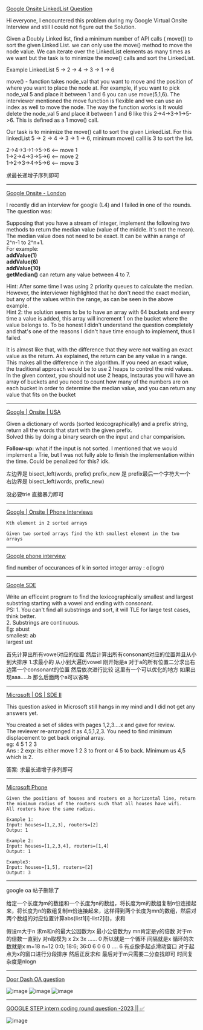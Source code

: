 [Google Onsite LinkedList Question](https://leetcode.com/discuss/interview-question/2274143/Google-Onsite-LinkedList-Question)

Hi everyone, I encountered this problem during my Google Virtual Onsite Interview and still I could not figure out the Solution.

Given a Doubly Linked list, find a minimum number of API calls ( move()) to sort the given Linked List. we can only use the move() method to move the node value. We can iterate over the LinkedList elements as many times as we want but the task is to minimize the move() calls and sort the LinkedList.

Example LinkedList 5 -> 2 -> 4 -> 3 -> 1 -> 6

move() - function takes node_val that you want to move and the position of where you want to place the node at. For example, if you want to pick node_val 5 and place it between 1 and 6 you can use move(5,1,6). The interviewer mentioned the move function is flexible and we can use an index as well to move the node. The way the function works is It would delete the node_val 5 and place it between 1 and 6 like this 2->4->3->1->5->6. This is defined as a 1 move() call.

Our task is to minimize the move() call to sort the given LinkedList. For this linkedList 5 -> 2 -> 4 -> 3 -> 1 -> 6, minimum move() calll is 3 to sort the list.

2->4->3->1->5->6 <-- move 1  
1->2->4->3->5->6 <-- move 2  
1->2->3->4->5->6 <-- move 3

求最长递增子序列即可

-----

[Google Onsite - London](https://leetcode.com/discuss/interview-question/2526280/Google-Onsite-London)

I recently did an interview for google (L4) and I failed in one of the rounds. The question was:

Supposing that you have a stream of integer, implement the following two methods to return the median value (value of the middle. It's not the mean). The median value does not need to be exact. It can be within a range of 2^n-1 to 2^n+1.  
For example:  
**addValue(1)**  
**addValue(6)**  
**addValue(10)**  
**getMedian()**  can return any value between 4 to 7.

Hint: After some time I was using 2 priority queues to calculate the median. However, the interviewer highlighted that he don't need the exact median, but any of the values within the range, as can be seen in the above example.  
Hint 2: the solution seems to be to have an array with 64 buckets and every time a value is added, this array will increment 1 on the bucket where the value belongs to. To be honest I didn't understand the question completely and that's one of the reasons I didn't have time enough to implement, thus I failed.

It is almost like that, with the difference that they were not waiting an exact value as the return. As explained, the return can be any value in a range.  
This makes all the difference in the algorithm. If you need an exact value, the traditional approach would be to use 2 heaps to control the mid values. In the given context, you should not use 2 heaps, instauras you will have an array of buckets and you need to count how many of the numbers are on each bucket in order to determine the median value, and you can return any value that fits on the bucket

----

[Google | Onsite | USA](https://leetcode.com/discuss/interview-question/1856575/Google-or-Onsite-or-USA)

Given a dictionary of words (sorted lexicographically) and a prefix string, return all the words that start with the given prefix.  
Solved this by doing a binary search on the input and char comparision.

**Follow-up:**  what if the input is not sorted. I mentioned that we would implement a Trie, but I was not fully able to finish the implementation within the time. Could be penalized for this? idk.

左边界是 bisect_left(words, prefix)
prefix_new 是 prefix最后一个字符大一个
右边界是 bisect_left(words, prefix_new)

没必要trie 直接暴力即可

---------

[Google | Onsite | Phone Interviews](https://leetcode.com/discuss/interview-question/882062/Google-or-Onsite-or-Phone-Interviews)

```
Kth element in 2 sorted arrays

Given two sorted arrays find the kth smallest element in the two arrays

```
----------

[Google phone interview](https://leetcode.com/discuss/interview-question/815580/Google-phone-interview)

find number of occurances of k in sorted integer array : o(logn)

----------

[Google SDE](https://leetcode.com/discuss/interview-question/519611/Google-SDE)

Write an efficeint program to find the lexicographically smallest and largest substring starting with a vowel and ending with consonant.  
PS: 1. You can't find all substrings and sort, it will TLE for large test cases, think better.  
2. Substrings are continuous.  
Eg: abust  
smallest: ab  
largest ust

首先计算出所有vowel对应的位置 然后计算出所有consonant对应的位置并且从小到大排序 1.求最小的 从小到大遍历vowel 刚开始是a 对于a的所有位置二分求出右边第一个consonant的位置 然后依次进行比较 
这里有一个可以优化的地方 如果出现aaa.....b 那么后面两个a可以省略

------------

[Microsoft | OS | SDE II](https://leetcode.com/discuss/interview-question/2092256/Microsoft-or-OS-or-SDE-II)

This question asked in Microsoft still hangs in my mind and I did not get any answers yet.

You created a set of slides with pages 1,2,3....x and gave for review.  
The reviewer re-arranged it as 4,5,1,2,3. You need to find minimum displacement to get back original array.  
eg: 4 5 1 2 3  
Ans : 2 exp: its either move 1 2 3 to front or 4 5 to back. Minimum us 4,5 which is 2.

答案: 求最长递增子序列即可

-----------

[Microsoft Phone](https://leetcode.com/discuss/interview-question/1735588/Microsoft-Phone)

```
Given the positions of houses and routers on a horizontal line, return the minimum radius of the routers such that all houses have wifi.
All routers have the same radius.

Example 1:
Input: houses=[1,2,3], routers=[2]
Outpu: 1

Example 2:
Input: houses=[1,2,3,4], routers=[1,4]
Output: 1

Example3:
Input: houses=[1,5], routers=[2]
Output: 3
```

----

google oa 帖子删除了

给定一个长度为m的数组和一个长度为n的数组，将长度为m的数组复制n份连接起来，将长度为n的数组复制m份连接起来，这样得到两个长度为mn的数组，然后对两个数组的对应位置计算abs(list1[i]-list2[i])，求和

假设m大于n 求m和n的最大公因数为x 最小公倍数为y mn肯定是y的倍数 对于m的倍数一直到y 对n取模为 x 2x 3x ...... 0  所以就是一个循环 间隔就是x 循环的次数就是x 
m=18 n=12  0:0; 18:6; 36:0  6 0 6 0 .... 6 
有点像多起点滑动窗口 对于起点为x的窗口进行分段排序 然后正反求和 最后对于m只需要二分查找即可
时间复杂度是nlogn

-----

[Door Dash OA question](https://leetcode.com/discuss/interview-question/2773298/Door-Dash-OA-question)

![image](https://assets.leetcode.com/users/images/4f239785-bb01-45cf-95b9-2c53a92477e1_1667472583.2229953.png)
![image](https://assets.leetcode.com/users/images/fbaf7af3-5735-47d2-9e58-334177c5051b_1667472593.3998.png)
![image](https://assets.leetcode.com/users/images/c2c59b73-adcc-432e-becb-92418a9559dd_1667472596.9654949.png)

-----

[GOOGLE STEP intern coding round question -2023 || ✅](https://leetcode.com/discuss/interview-question/3013515/GOOGLE-STEP-intern-coding-round-question-2023-oror)

![image](https://assets.leetcode.com/users/images/e9699b3e-647e-40c2-8fb7-b12e88a9cbe7_1673092758.1510322.jpeg)


<!--stackedit_data:
eyJoaXN0b3J5IjpbLTMwMTY2ODA5Myw0MDE1NzkwNjYsNjA4Mz
YzNzMzLC0xNDM4MjI3ODIsMTY4NzU4NjYwMSwtMTI2NDc5NTU1
MywtMjA1NDM3NzM1NSwtNDk0MjM1MzAyLDIwMjAxNzg2NzksMT
AzMTkxNzYwNSwtMTQ2Njc4NDk3Nl19
-->